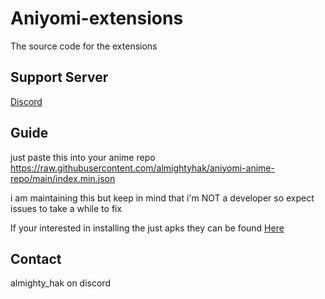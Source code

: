 # Aniyomi-extensions
The source code for the extensions

## Support Server

[Discord](https://discord.gg/vut4mmXQzU)

## Guide

just paste this into your anime repo https://raw.githubusercontent.com/almightyhak/aniyomi-anime-repo/main/index.min.json

i am maintaining this but keep in mind that i'm NOT a developer so expect issues to take a while to fix

If your interested in installing the just apks they can be found [Here](https://github.com/almightyhak/aniyomi-anime-repo)

## Contact

almighty_hak on discord
